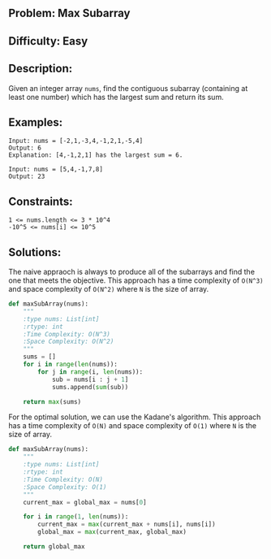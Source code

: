 ## Problem: Max Subarray

## Difficulty: Easy

## Description:
Given an integer array `nums`, find the contiguous subarray (containing at least one number) which has the largest sum and return its sum.

## Examples:
```
Input: nums = [-2,1,-3,4,-1,2,1,-5,4]
Output: 6
Explanation: [4,-1,2,1] has the largest sum = 6.
```

```
Input: nums = [5,4,-1,7,8]
Output: 23
```

## Constraints:
```
1 <= nums.length <= 3 * 10^4
-10^5 <= nums[i] <= 10^5
```

## Solutions: 
The naive appraoch is always to produce all of the subarrays and find the one that meets the objective. This approach has a time complexity of `O(N^3)` and space complexity of `O(N^2)` where `N` is the size of array.

```python
def maxSubArray(nums):
    """
    :type nums: List[int]
    :rtype: int
    :Time Complexity: O(N^3)
    :Space Complexity: O(N^2)
    """
    sums = []
    for i in range(len(nums)):
        for j in range(i, len(nums)):
            sub = nums[i : j + 1]
            sums.append(sum(sub))

    return max(sums)
```

For the optimal solution, we can use the Kadane's algorithm. This approach has a time complexity of `O(N)` and space complexity of `O(1)` where `N` is the size of array.
```python
def maxSubArray(nums):
    """
    :type nums: List[int]
    :rtype: int
    :Time Complexity: O(N)
    :Space Complexity: O(1)
    """
    current_max = global_max = nums[0]

    for i in range(1, len(nums)):
        current_max = max(current_max + nums[i], nums[i])
        global_max = max(current_max, global_max)

    return global_max
```

